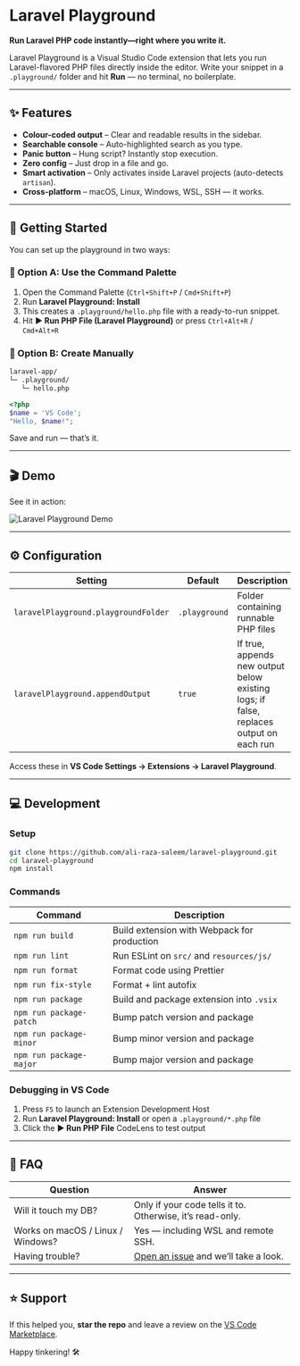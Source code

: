 # Laravel Playground

**Run Laravel PHP code instantly—right where you write it.**

Laravel Playground is a Visual Studio Code extension that lets you run Laravel-flavored PHP files directly inside the editor. Write your snippet in a `.playground/` folder and hit **Run** — no terminal, no boilerplate.

---

## ✨ Features

* **Colour-coded output** – Clear and readable results in the sidebar.
* **Searchable console** – Auto-highlighted search as you type.
* **Panic button** – Hung script? Instantly stop execution.
* **Zero config** – Just drop in a file and go.
* **Smart activation** – Only activates inside Laravel projects (auto-detects `artisan`).
* **Cross-platform** – macOS, Linux, Windows, WSL, SSH — it works.

---

## 🚀 Getting Started

You can set up the playground in two ways:

### 🔧 Option A: Use the Command Palette

1. Open the Command Palette (`Ctrl+Shift+P` / `Cmd+Shift+P`)
2. Run **Laravel Playground: Install**
3. This creates a `.playground/hello.php` file with a ready-to-run snippet.
4. Hit **▶ Run PHP File (Laravel Playground)** or press `Ctrl+Alt+R` / `Cmd+Alt+R`

### 📁 Option B: Create Manually

```bash
laravel-app/
└─ .playground/
   └─ hello.php
```

```php
<?php
$name = 'VS Code';
"Hello, $name!";
```

Save and run — that’s it.

---

## 🎬 Demo

See it in action:

![Laravel Playground Demo](https://raw.githubusercontent.com/ali-raza-saleem/laravel-playground/main/.github/demo.gif)

---

## ⚙️ Configuration

| Setting                              | Default       | Description                                                                            |
| ------------------------------------ | ------------- | -------------------------------------------------------------------------------------- |
| `laravelPlayground.playgroundFolder` | `.playground` | Folder containing runnable PHP files                                                   |
| `laravelPlayground.appendOutput`     | `true`        | If true, appends new output below existing logs; if false, replaces output on each run |

Access these in **VS Code Settings → Extensions → Laravel Playground**.

---

## 💻 Development

### Setup

```bash
git clone https://github.com/ali-raza-saleem/laravel-playground.git
cd laravel-playground
npm install
```

### Commands

| Command                 | Description                                 |
| ----------------------- | ------------------------------------------- |
| `npm run build`         | Build extension with Webpack for production |
| `npm run lint`          | Run ESLint on `src/` and `resources/js/`    |
| `npm run format`        | Format code using Prettier                  |
| `npm run fix-style`     | Format + lint autofix                       |
| `npm run package`       | Build and package extension into `.vsix`    |
| `npm run package-patch` | Bump patch version and package              |
| `npm run package-minor` | Bump minor version and package              |
| `npm run package-major` | Bump major version and package              |

### Debugging in VS Code

1. Press `F5` to launch an Extension Development Host
2. Run **Laravel Playground: Install** or open a `.playground/*.php` file
3. Click the **▶ Run PHP File** CodeLens to test output

---

## 💬 FAQ

| Question                          | Answer                                                                                               |
| --------------------------------- | ---------------------------------------------------------------------------------------------------- |
| Will it touch my DB?              | Only if your code tells it to. Otherwise, it’s read-only.                                            |
| Works on macOS / Linux / Windows? | Yes — including WSL and remote SSH.                                                                  |
| Having trouble?                   | [Open an issue](https://github.com/ali-raza-saleem/laravel-playground/issues) and we’ll take a look. |

---

## ⭐ Support

If this helped you, **star the repo** and leave a review on the [VS Code Marketplace](https://marketplace.visualstudio.com/items?itemName=ali-raza-saleem.laravel-playground).

Happy tinkering! 🛠️
